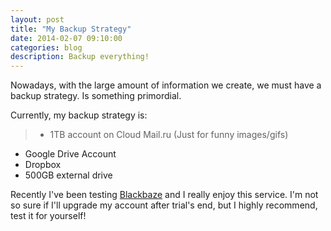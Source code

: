 ```yaml
---
layout: post
title: "My Backup Strategy"
date: 2014-02-07 09:10:00
categories: blog
description: Backup everything!
---
```


Nowadays, with the large amount of information we create, we must have a backup strategy. Is something primordial.

Currently, my backup strategy is:

>* 1TB account on Cloud Mail.ru (Just for funny images/gifs)
* Google Drive Account
* Dropbox
* 500GB external drive

Recently I've been testing <a href="http://www.backblaze.com/" target="_blake">Blackbaze</a> and I really enjoy this service. I'm not so sure if I'll upgrade my account after trial's end, but I highly recommend, test it for yourself!